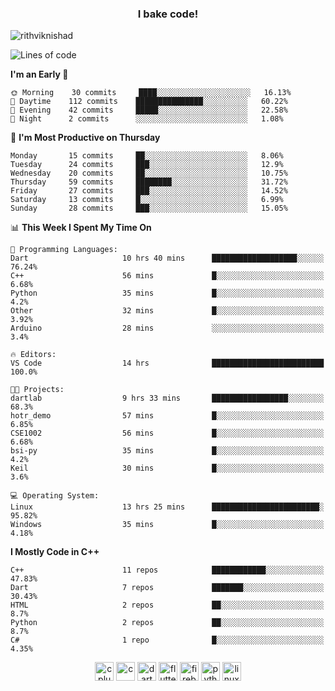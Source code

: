 <h3 align="center">I bake code!</h3>

<p align="left"> <img src="https://komarev.com/ghpvc/?username=rithviknishad" alt="rithviknishad" /> </p>

<!--START_SECTION:waka-->
![Lines of code](https://img.shields.io/badge/From%20Hello%20World%20I%27ve%20Written-693910%20lines%20of%20code-blue)

**I'm an Early 🐤** 

```text
🌞 Morning    30 commits     ████░░░░░░░░░░░░░░░░░░░░░   16.13% 
🌆 Daytime    112 commits    ███████████████░░░░░░░░░░   60.22% 
🌃 Evening    42 commits     █████░░░░░░░░░░░░░░░░░░░░   22.58% 
🌙 Night      2 commits      ░░░░░░░░░░░░░░░░░░░░░░░░░   1.08%

```
📅 **I'm Most Productive on Thursday** 

```text
Monday       15 commits     ██░░░░░░░░░░░░░░░░░░░░░░░   8.06% 
Tuesday      24 commits     ███░░░░░░░░░░░░░░░░░░░░░░   12.9% 
Wednesday    20 commits     ██░░░░░░░░░░░░░░░░░░░░░░░   10.75% 
Thursday     59 commits     ████████░░░░░░░░░░░░░░░░░   31.72% 
Friday       27 commits     ███░░░░░░░░░░░░░░░░░░░░░░   14.52% 
Saturday     13 commits     █░░░░░░░░░░░░░░░░░░░░░░░░   6.99% 
Sunday       28 commits     ███░░░░░░░░░░░░░░░░░░░░░░   15.05%

```


📊 **This Week I Spent My Time On** 

```text
💬 Programming Languages: 
Dart                     10 hrs 40 mins      ███████████████████░░░░░░   76.24% 
C++                      56 mins             █░░░░░░░░░░░░░░░░░░░░░░░░   6.68% 
Python                   35 mins             █░░░░░░░░░░░░░░░░░░░░░░░░   4.2% 
Other                    32 mins             █░░░░░░░░░░░░░░░░░░░░░░░░   3.92% 
Arduino                  28 mins             ░░░░░░░░░░░░░░░░░░░░░░░░░   3.4%

🔥 Editors: 
VS Code                  14 hrs              █████████████████████████   100.0%

🐱‍💻 Projects: 
dartlab                  9 hrs 33 mins       █████████████████░░░░░░░░   68.3% 
hotr_demo                57 mins             █░░░░░░░░░░░░░░░░░░░░░░░░   6.85% 
CSE1002                  56 mins             █░░░░░░░░░░░░░░░░░░░░░░░░   6.68% 
bsi-py                   35 mins             █░░░░░░░░░░░░░░░░░░░░░░░░   4.2% 
Keil                     30 mins             █░░░░░░░░░░░░░░░░░░░░░░░░   3.6%

💻 Operating System: 
Linux                    13 hrs 25 mins      ████████████████████████░   95.82% 
Windows                  35 mins             █░░░░░░░░░░░░░░░░░░░░░░░░   4.18%

```

**I Mostly Code in C++** 

```text
C++                      11 repos            ████████████░░░░░░░░░░░░░   47.83% 
Dart                     7 repos             ███████░░░░░░░░░░░░░░░░░░   30.43% 
HTML                     2 repos             ██░░░░░░░░░░░░░░░░░░░░░░░   8.7% 
Python                   2 repos             ██░░░░░░░░░░░░░░░░░░░░░░░   8.7% 
C#                       1 repo              █░░░░░░░░░░░░░░░░░░░░░░░░   4.35%

```



<!--END_SECTION:waka-->

<p align="center">
  <img src="https://devicons.github.io/devicon/devicon.git/icons/cplusplus/cplusplus-original.svg" alt="cplusplus" width="30" height="30"/>
  <img src="https://devicons.github.io/devicon/devicon.git/icons/c/c-original.svg" alt="c" width="30" height="30"/>
  <img src="https://www.vectorlogo.zone/logos/dartlang/dartlang-icon.svg" alt="dart" width="30" height="30"/>
  <img src="https://www.vectorlogo.zone/logos/flutterio/flutterio-icon.svg" alt="flutter" width="30" height="30"/> 
  <img src="https://www.vectorlogo.zone/logos/firebase/firebase-icon.svg" alt="firebase" width="30" height="30"/> 
  <img src="https://devicons.github.io/devicon/devicon.git/icons/python/python-original.svg" alt="python" width="30" height="30"/> 
  <img src="https://devicons.github.io/devicon/devicon.git/icons/linux/linux-original.svg" alt="linux" width="30" height="30"/> 
</p>
